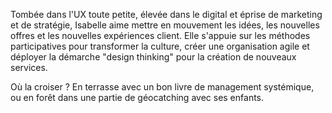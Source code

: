 ﻿---
name: Isabelle Gauthier
bulle1: “Rien ne se perd,
bulle2: rien ne se crée,
bulle3: tout se transforme.” (Lavoisier)
image: /images/portraits/isabelle.jpg
hashtag: '#DRIVEYOUREVOLUTION' 
job: Design de services & Management participatif
facebook: 
twitter: https://twitter.com/I_Gauthier
linkedin: https://www.linkedin.com/in/igauthier/
blog:
---
Tombée dans l'UX toute petite, élevée dans le digital et éprise de marketing et de stratégie, Isabelle aime mettre en mouvement les idées, les nouvelles offres et les nouvelles expériences client.
Elle s'appuie sur les méthodes participatives pour transformer la culture, créer une organisation agile et déployer la démarche "design thinking" pour la création de nouveaux services.

Où la croiser ? En terrasse avec un bon livre de management systémique, ou en forêt dans une partie de géocatching avec ses enfants.

